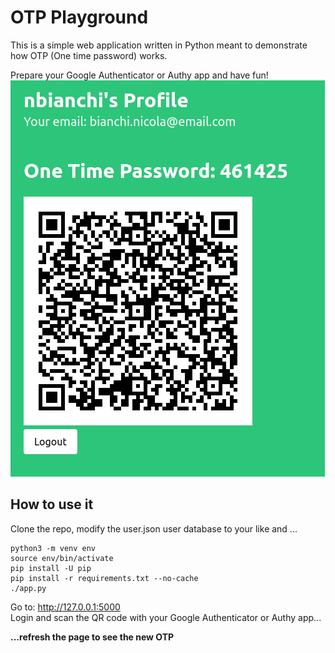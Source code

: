 # OTP Playground
This is a simple web application written in Python meant to demonstrate how OTP (One time password) works.  

Prepare your Google Authenticator or Authy app and have fun!
![screenshot](./img/otp.png)
## How to use it
Clone the repo, modify the user.json user database to your like and ...
```
python3 -m venv env
source env/bin/activate
pip install -U pip
pip install -r requirements.txt --no-cache
./app.py
```
Go to:  http://127.0.0.1:5000  
Login and scan the QR code with your Google Authenticator or Authy app...

**...refresh the page to see the new OTP**
